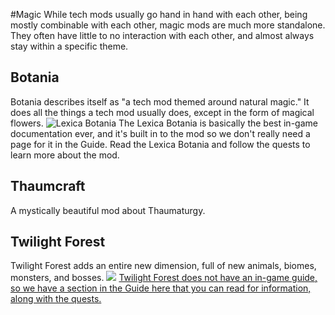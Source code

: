 #Magic
While tech mods usually go hand in hand with each other, being mostly combinable with each other, magic mods are much more standalone. They often have little to no interaction with each other, and almost always stay within a specific theme.

## Botania
Botania describes itself as "a tech mod themed around natural magic." It does all the things a tech mod usually does, except in the form of magical flowers.
![Lexica Botania](item:botania:lexicon)
The Lexica Botania is basically the best in-game documentation ever, and it's built in to the mod so we don't really need a page for it in the Guide. Read the Lexica Botania and follow the quests to learn more about the mod.

## Thaumcraft
A mystically beautiful mod about Thaumaturgy.

## Twilight Forest
Twilight Forest adds an entire new dimension, full of new animals, biomes, monsters, and bosses.
![](/twilight_forest/main.png)
[Twilight Forest does not have an in-game guide, so we have a section in the Guide here that you can read for information, along with the quests.](guide:twilight_forest)
